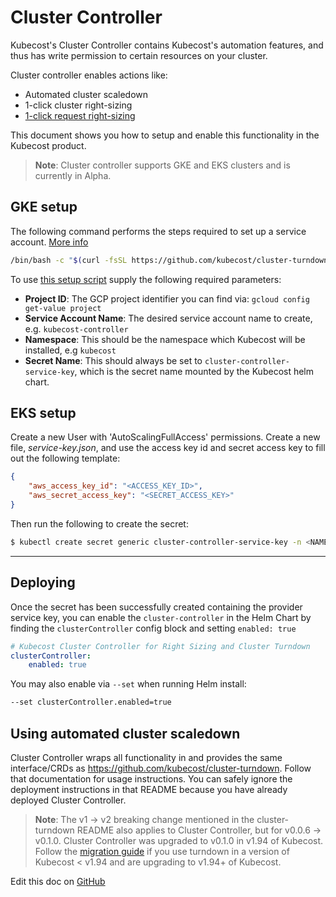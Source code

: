 Cluster Controller
==================

Kubecost's Cluster Controller contains Kubecost's automation features,
and thus has write permission to certain resources on your cluster.

Cluster controller enables actions like:
- Automated cluster scaledown
- 1-click cluster right-sizing
- [1-click request right-sizing](https://guide.kubecost.com/hc/en-us/articles/5843816284823-Guide-1-click-request-sizing)

This document shows you how to setup and enable this functionality in the Kubecost product.

> **Note**: Cluster controller supports GKE and EKS clusters and is currently in Alpha.

## GKE setup

The following command performs the steps required to set up a service account.
[More info](https://github.com/kubecost/cluster-turndown/blob/master/scripts/README.md) 
    
```bash
/bin/bash -c "$(curl -fsSL https://github.com/kubecost/cluster-turndown/releases/latest/download/gke-create-service-key.sh)" -- <Project ID> <Service Account Name> <Namespace> cluster-controller-service-key
```

To use [this setup script](https://github.com/kubecost/cluster-turndown/blob/master/scripts/gke-create-service-key.sh) supply the following required parameters:

* **Project ID**: The GCP project identifier you can find via: `gcloud config get-value project`
* **Service Account Name**: The desired service account name to create, e.g. `kubecost-controller`
* **Namespace**: This should be the namespace which Kubecost will be installed, e.g `kubecost`
* **Secret Name**: This should always be set to `cluster-controller-service-key`, which is the secret name mounted by the Kubecost helm chart.

## EKS setup

Create a new User with 'AutoScalingFullAccess' permissions. Create a new file, *service-key.json*, and use the access key id and secret access key to fill out the following template:

```json
{
    "aws_access_key_id": "<ACCESS_KEY_ID>",
    "aws_secret_access_key": "<SECRET_ACCESS_KEY>"
}
```

Then run the following to create the secret:

```bash
$ kubectl create secret generic cluster-controller-service-key -n <NAMESPACE> --from-file=service-key.json
```

---

## Deploying
Once the secret has been successfully created containing the provider service key, 
you can enable the `cluster-controller` in the Helm Chart by finding the `clusterController` config block and setting `enabled: true`

```yaml
# Kubecost Cluster Controller for Right Sizing and Cluster Turndown
clusterController:
    enabled: true
```

You may also enable via `--set` when running Helm install:

```bash
--set clusterController.enabled=true
```

## Using automated cluster scaledown

Cluster Controller wraps all functionality in and provides the same interface/CRDs as https://github.com/kubecost/cluster-turndown. Follow that documentation for usage instructions. You can safely ignore the deployment instructions in that README because you have already deployed Cluster Controller.

> **Note**: The v1 -> v2 breaking change mentioned in the cluster-turndown README also applies to Cluster Controller, but for v0.0.6 -> v0.1.0. Cluster Controller was upgraded to v0.1.0 in v1.94 of Kubecost. Follow the [migration guide](https://github.com/kubecost/docs/blob/main/v1-94-turndown-schedule-migration-guide.md) if you use turndown in a version of Kubecost < v1.94 and are upgrading to v1.94+ of Kubecost.

Edit this doc on [GitHub](https://github.com/kubecost/docs/blob/main/controller.md)

<!--- {"article":"4407595938327","section":"4402815636375","permissiongroup":"1500001277122"} --->
